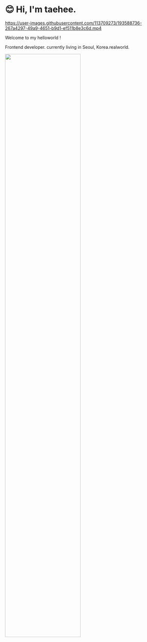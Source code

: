 # 😊 Hi, I'm taehee.



https://user-images.githubusercontent.com/113709273/193588736-267a4297-49a9-4651-b9d1-ef511b8e3c6d.mp4




Welcome to my helloworld !



Frontend developer. currently living in Seoul, Korea.realworld.

<img src="https://user-images.githubusercontent.com/113709273/194072787-2929d9c0-4ba3-45dc-ada8-dd2e48a87366.jpeg" width="70%" height="70%"/>




